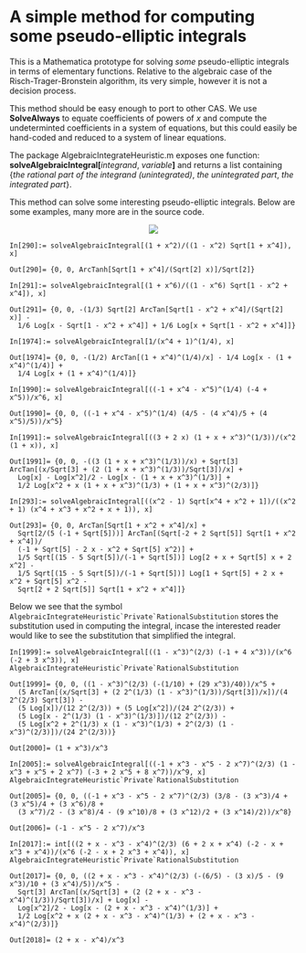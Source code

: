 # A simple method for computing some pseudo-elliptic integrals

This is a Mathematica prototype for solving _some_ pseudo-elliptic integrals in terms of elementary functions. Relative to the algebraic case of the Risch-Trager-Bronstein algorithm, its very simple, however it is not a decision process. 

This method should be easy enough to port to other CAS. We use **SolveAlways** to equate coefficients of powers of _x_ and compute the undeterminted coefficients in a system of equations, but this could easily be hand-coded and reduced to a system of linear equations.

The package AlgebraicIntegrateHeuristic.m exposes one function: **solveAlgebraicIntegral[**_integrand_, _variable_**]** and returns a list containing {_the rational part of the integrand (unintegrated)_, _the unintegrated part_, _the integrated part_}. 

This method can solve some interesting pseudo-elliptic integrals. Below are some examples, many more are in the source code. 

<p align="center">
<img src="https://render.githubusercontent.com/render/math?math=\LARGE\int\frac{1%2Bx^2}{\left(1-x^2\right)\sqrt{1%2Bx^4}} = ">
</p>

```
In[290]:= solveAlgebraicIntegral[(1 + x^2)/((1 - x^2) Sqrt[1 + x^4]), x]

Out[290]= {0, 0, ArcTanh[Sqrt[1 + x^4]/(Sqrt[2] x)]/Sqrt[2]}
```

```
In[291]:= solveAlgebraicIntegral[(1 + x^6)/((1 - x^6) Sqrt[1 - x^2 + x^4]), x]

Out[291]= {0, 0, -(1/3) Sqrt[2] ArcTan[Sqrt[1 - x^2 + x^4]/(Sqrt[2] x)] - 
  1/6 Log[x - Sqrt[1 - x^2 + x^4]] + 1/6 Log[x + Sqrt[1 - x^2 + x^4]]}
```

```
In[1974]:= solveAlgebraicIntegral[1/(x^4 + 1)^(1/4), x]

Out[1974]= {0, 0, -(1/2) ArcTan[(1 + x^4)^(1/4)/x] - 1/4 Log[x - (1 + x^4)^(1/4)] + 
  1/4 Log[x + (1 + x^4)^(1/4)]}
```

```
In[1990]:= solveAlgebraicIntegral[((-1 + x^4 - x^5)^(1/4) (-4 + x^5))/x^6, x]

Out[1990]= {0, 0, ((-1 + x^4 - x^5)^(1/4) (4/5 - (4 x^4)/5 + (4 x^5)/5))/x^5}
```

```
In[1991]:= solveAlgebraicIntegral[((3 + 2 x) (1 + x + x^3)^(1/3))/(x^2 (1 + x)), x]

Out[1991]= {0, 0, -((3 (1 + x + x^3)^(1/3))/x) + Sqrt[3] ArcTan[(x/Sqrt[3] + (2 (1 + x + x^3)^(1/3))/Sqrt[3])/x] + 
  Log[x] - Log[x^2]/2 - Log[x - (1 + x + x^3)^(1/3)] + 
  1/2 Log[x^2 + x (1 + x + x^3)^(1/3) + (1 + x + x^3)^(2/3)]}
```

```
In[293]:= solveAlgebraicIntegral[((x^2 - 1) Sqrt[x^4 + x^2 + 1])/((x^2 + 1) (x^4 + x^3 + x^2 + x + 1)), x]

Out[293]= {0, 0, ArcTan[Sqrt[1 + x^2 + x^4]/x] + 
  Sqrt[2/(5 (-1 + Sqrt[5]))] ArcTan[(Sqrt[-2 + 2 Sqrt[5]] Sqrt[1 + x^2 + x^4])/
  (-1 + Sqrt[5] - 2 x - x^2 + Sqrt[5] x^2)] + 
  1/5 Sqrt[(15 - 5 Sqrt[5])/(-1 + Sqrt[5])] Log[2 + x + Sqrt[5] x + 2 x^2] - 
  1/5 Sqrt[(15 - 5 Sqrt[5])/(-1 + Sqrt[5])] Log[1 + Sqrt[5] + 2 x + x^2 + Sqrt[5] x^2 - 
  Sqrt[2 + 2 Sqrt[5]] Sqrt[1 + x^2 + x^4]]}
```

Below we see that the symbol ```AlgebraicIntegrateHeuristic`Private`RationalSubstitution``` stores the substitution used in computing the integral, incase the interested reader would like to see the substitution that simplified the integral.

```
In[1999]:= solveAlgebraicIntegral[((1 - x^3)^(2/3) (-1 + 4 x^3))/(x^6 (-2 + 3 x^3)), x]
AlgebraicIntegrateHeuristic`Private`RationalSubstitution

Out[1999]= {0, 0, ((1 - x^3)^(2/3) (-(1/10) + (29 x^3)/40))/x^5 + 
  (5 ArcTan[(x/Sqrt[3] + (2 2^(1/3) (1 - x^3)^(1/3))/Sqrt[3])/x])/(4 2^(2/3) Sqrt[3]) - 
  (5 Log[x])/(12 2^(2/3)) + (5 Log[x^2])/(24 2^(2/3)) + 
  (5 Log[x - 2^(1/3) (1 - x^3)^(1/3)])/(12 2^(2/3)) - 
  (5 Log[x^2 + 2^(1/3) x (1 - x^3)^(1/3) + 2^(2/3) (1 - x^3)^(2/3)])/(24 2^(2/3))}

Out[2000]= (1 + x^3)/x^3
```

```
In[2005]:= solveAlgebraicIntegral[((-1 + x^3 - x^5 - 2 x^7)^(2/3) (1 - x^3 + x^5 + 2 x^7) (-3 + 2 x^5 + 8 x^7))/x^9, x]
AlgebraicIntegrateHeuristic`Private`RationalSubstitution

Out[2005]= {0, 0, ((-1 + x^3 - x^5 - 2 x^7)^(2/3) (3/8 - (3 x^3)/4 + (3 x^5)/4 + (3 x^6)/8 + 
  (3 x^7)/2 - (3 x^8)/4 - (9 x^10)/8 + (3 x^12)/2 + (3 x^14)/2))/x^8}

Out[2006]= (-1 - x^5 - 2 x^7)/x^3
```

```
In[2017]:= int[((2 + x - x^3 - x^4)^(2/3) (6 + 2 x + x^4) (-2 - x + x^3 + x^4))/(x^6 (-2 - x + 2 x^3 + x^4)), x]
AlgebraicIntegrateHeuristic`Private`RationalSubstitution

Out[2017]= {0, 0, ((2 + x - x^3 - x^4)^(2/3) (-(6/5) - (3 x)/5 - (9 x^3)/10 + (3 x^4)/5))/x^5 - 
  Sqrt[3] ArcTan[(x/Sqrt[3] + (2 (2 + x - x^3 - x^4)^(1/3))/Sqrt[3])/x] + Log[x] - 
  Log[x^2]/2 - Log[x - (2 + x - x^3 - x^4)^(1/3)] + 
  1/2 Log[x^2 + x (2 + x - x^3 - x^4)^(1/3) + (2 + x - x^3 - x^4)^(2/3)]}

Out[2018]= (2 + x - x^4)/x^3
```
